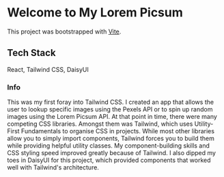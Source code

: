 # Welcome to My Lorem Picsum

This project was bootstrapped with [Vite](https://vitejs.dev/).

## Tech Stack

React, Tailwind CSS, DaisyUI

### Info

This was my first foray into Tailwind CSS. I created an app that allows the user to lookup specific images using the Pexels API or to spin up random images using the Lorem Picsum API. At that point in time, there were many competing CSS libraries. Amongst them was Tailwind, which uses Utility-First Fundamentals to organise CSS in projects. While most other libraries allow you to simply import components, Tailwind forces you to build them while providing helpful utility classes. My component-building skills and CSS styling speed improved greatly because of Tailwind. I also dipped my toes in DaisyUI for this project, which provided components that worked well with Tailwind's architecture.
